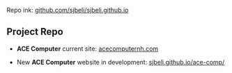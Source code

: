 

Repo ink: [github.com/sjbeli/sjbeli.github.io](https://github.com/sjbeli/sjbeli.github.io)

## Project Repo


-   **ACE Computer** current site: [acecomputernh.com](https://acecomputernh.com/ "Current ACE Computer website")


-   New **ACE Computer** website in development: [sjbeli.github.io/ace-comp/](https://sjbeli.github.io/ace/ "ACE Computer website in development")

